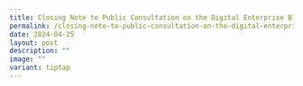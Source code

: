 ```yaml
---
title: Closing Note to Public Consultation on the Digital Enterprise Blueprint
permalink: /closing-note-to-public-consultation-on-the-digital-enterprise-blueprint/
date: 2024-04-25
layout: post
description: ""
image: ""
variant: tiptap
---
```


